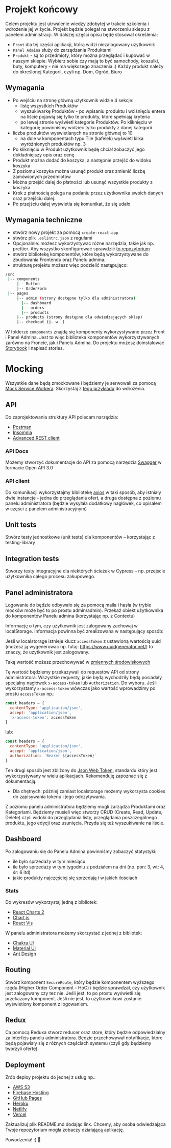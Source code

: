 # Projekt końcowy

Celem projektu jest utrwalenie wiedzy zdobytej w trakcie szkolenia i wdrożenie jej w życie.
Projekt będzie polegał na stworzeniu sklepu z panelem administracji. W dalszej części opisu będę stosował określenia:
* `Front` dla tej części aplikacji, którą widzi niezalogowany użytkownik
* `Panel Admina` służy do zarządzania Produktami
* `Produkt` - są to przedmioty, który można przeglądać i kupować w naszym sklepie. Wybierz sobie czy mają to być samochody, koszulki, buty, komputery - nie ma większego znaczenia :) Każdy produkt należy do określonej Kategorii, czyli np. Dom, Ogród, Biuro


## Wymagania
* Po wejściu na stronę główną użytkownik widzie 4 sekcje:
  * listę wszystkich Produktów
  * wyszukiwarkę Produktów - po wpisaniu produktu i wciśnięciu entera na liście pojawią się tylko te produkty, które spełniają kryteria
  * po lewej stronie wyświetl kategorie Produktów. Po kliknięciu w kategorię powinniśmy widzieć tylko produkty z danej kategorii
* liczba produktów wyświetlanych na stronie głównej to 10
  * na dole w komponentach typu Tile (kafelek) wyświetl kilka wyróżnionych produktów np. 3
* Po kliknięciu w Produkt użytkownik będę chciał zobaczyć jego dokładniejszy opis oraz cenę
* Produkt można dodać do koszyka, a następnie przejść do widoku koszyka
* Z poziomu koszyka można usunąć produkt oraz zmienić liczbę zamówionych przedmiotów
* Można przejść dalej do płatności lub usunąć wszystkie produkty z koszyka
* Krok z płatnością polega na podaniu przez użytkownika swoich danych oraz przejściu dalej.
* Po przejściu dalej wyświetla się komunikat, że się udało

## Wymagania techniczne
* stwórz nowy projekt za pomocą `create-react-app`
* stwórz plik `.eslintrc.json` z regułami
* Opcjonalnie: możesz wykorzystywać różne narzędzia, takie jak np. prettier. Aby wszystko skonfigurować sprawdzić [to repozytorium]( https://github.com/patrykomiotek/pd-react-app)
* stwórz bibliotekę komponentów, które będą wykorzystywane do zbudowania Frontendu oraz Panelu admina.
* strukturę projektu możesz więc podzielić następująco:

```bash
/src
 |-- components
     |-- Button
     |-- OrderForm
 |-- pages
     |-- admin (strony dostępne tylko dla administratora)
       |-- dashboard
       |-- orders
       |-- products
     |-- products (strony dostępne dla odwiedzających sklep)
     |-- checkout (j. w. )
```

W folderze `components` znajdą się komponenty wykorzystywane przez Front i Panel Admina. Jest to więc biblioteka komponentów wykorzystywanych zarówno na Froncie, jak i Panelu Admina. Do projektu możesz doinstalować [Storybook]( https://storybook.js.org/) i napisać stories.

# Mocking
Wszystkie dane będą zmockowane i będziemy je serwowali za pomocą [Mock Service Workera](https://mswjs.io/). Skorzystaj z [tego przykładu](https://github.com/mswjs/examples/tree/master/examples/rest-react) do wdrożenia.

## API
Do zaprojektowania struktury API polecam narzędzia:
* [Postman](https://www.postman.com/)
* [Insomnia](https://insomnia.rest/)
* [Advanced REST client](https://chrome.google.com/webstore/detail/advanced-rest-client/hgmloofddffdnphfgcellkdfbfbjeloo?hl=pl)

### API Docs
Możemy stworzyć dokumentacje do API za pomocą narzędzia [Swagger](https://swagger.io/) w formacie Open API 3.0

### API client
Do komunikacji wykorzystajmy bibliotekę [axios](https://github.com/axios/axios) w taki sposób, aby istniały dwie instancje - jedna do przeglądania ofert, a druga dostępna z poziomu panelu administratora (będzie wysyłała dodatkowy nagłówek, co opisałem w części z panelem administracyjnym)

## Unit tests
Stwórz testy jednostkowe (unit tests) dla komponentów – korzystając z testing-library

## Integration tests
Stworzy testy integracyjne dla niektórych ścieżek w Cypress – np. przejście użytkownika całego procesu zakupowego.

## Panel administratora
Logowanie do będzie odbywało się za pomocą maila i hasła (w trybie mocków może być to po prostu admin/admin). Przekaż obiekt użytkownika do komponentów Panelu admina (korzystając np. z Contextu)

Informację o tym, czy użytkownik jest zalogowany zachowaj w localStorage. Informacja powinna być zrealizowana w następujący sposób:

Jeśli w localstorage istnieje klucz `accessToken` z ustawioną wartością uuid (możesz ją wygenerować np. tutaj: https://www.uuidgenerator.net/) to znaczy, że użytkownik jest zalogowany.

Taką wartość możesz przechowywać w [zmiennych środowiskowych](https://create-react-app.dev/docs/adding-custom-environment-variables/)

Tę wartość będziemy przekazywali do requestów API od strony administratora.
Wszystkie requesty, jakie będą wychodziły będą posiadały specjalny nagłówek `x-access-token` lub `Authorization`. Do wyboru. Jeśli wykorzystamy `x-access-token` wówczas jako wartość wprowadzimy po prostu `accessToken` np.:

```js
const headers = {
  contentType: 'application/json',
  accept: 'application/json',
  'x-access-token': accessToken
}
```

lub:

```js
const headers = {
  contentType: 'application/json',
  accept: 'application/json',
  authorization: `Bearer ${accessToken}`
}
```

Ten drugi sposób jest zbliżony do [Json Web Token](https://jwt.io/), standardu który jest wykorzystywany w wielu aplikacjach. Rekomenduję zapoznać się z dokumentacją.

* Dla chętnych: później zamiast localstorage możemy wykorzysta cookies do zapisywania tokenu i jego odczytywania.

Z poziomu panelu administratora będziemy mogli zarządza Produktami oraz Kategoriami. Będziemy musieli więc stworzy CRUD (Create, Read, Update, Delete) czyli widoki do przeglądania listy, przeglądania poszczególnego produktu, jego edycji oraz usunięcia. Przyda się też wyszukiwanie na liście.

## Dashboard
Po zalogowaniu się do Panelu Admina powinniśmy zobaczyć statystyki:
* ile było sprzedaży w tym miesiącu
* ile było sprzedaży w tym tygodniu z podziałem na dni (np. pon: 3, wt: 4, śr: 6 itd)
* jakie produkty najczęściej się sprzedają i w jakich ilościach

### Stats
Do wykresów wykorzystaj jedną z bibliotek:
* [React Charts 2](https://github.com/reactchartjs/react-chartjs-2)
* [Chart.js](https://www.chartjs.org/)
* [React Vis](https://uber.github.io/react-vis/)


W panelu administratora możemy skorzystać z jednej z bibliotek:
* [Chakra UI](https://chakra-ui.com/)
* [Material UI](https://material-ui.com/)
* [Ant Design](https://ant.design/)

## Routing
Stwórz komponent `SecureRoute`, który będzie komponentem wyższego rzędu (Higher Order Component - HoC) i będzie sprawdzał, czy użytkownik jest zalogowany czy tez nie.
Jeśli jest, to po prostu wyświetli się przekazany komponent. Jeśli nie jest, to użytkownikowi zostanie wyświetlony komponent z logowaniem.


## Redux
Ca pomocą Reduxa stworz reducer oraz store, który będzie odpowiedzialny za interfejs panelu administratora. Będzie przechowywał notyfikacje, które będą pojawiały się z różnych częściach systemu (czyli gdy będziemy tworzyli ofertę).

## Deployment
Zrób deploy projektu do jednej z usług np.:
* [AWS S3](https://aws.amazon.com/s3/)
* [Firebase Hosting](https://firebase.google.com/docs/hosting)
* [GitHub Pages](https://pages.github.com/)
* [Heroku](https://www.heroku.com/)
* [Netlify](https://www.netlify.com/)
* [Vercel](https://vercel.com/)

Zaktualizuj plik README.md dodając link. Chcemy, aby osoba odwiedzająca Twoje repozytorium mogła zobaczy działającą aplikację.

Powodzenia! :) 💪

